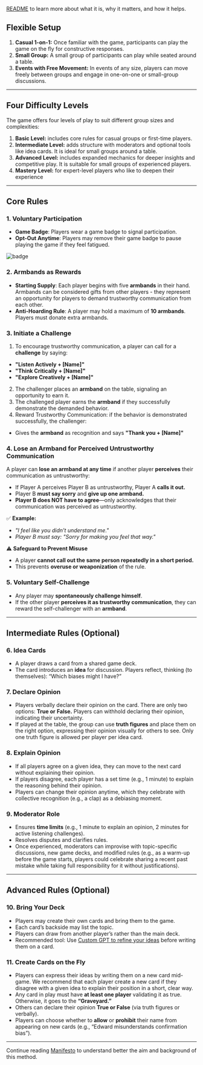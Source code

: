 [README](https://github.com/Inguro-OU/debiased-self/blob/main/README.md) to learn more about what it is, why it matters, and how it helps.

## **Flexible Setup**

1. **Casual 1-on-1:** Once familiar with the game, participants can play the game on the fly for constructive responses.
2. **Small Group:** A small group of participants can play while seated around a table. 
3. **Events with Free Movement:** In events of any size, players can move freely between groups and engage in one-on-one or small-group discussions.

---

## **Four Difficulty Levels**

The game offers four levels of play to suit different group sizes and complexities:

1. **Basic Level:** includes core rules for casual groups or first-time players.
2. **Intermediate Level:** adds structure with moderators and optional tools like idea cards. It is ideal for small groups around a table.
3. **Advanced Level:** includes expanded mechanics for deeper insights and competitive play. It is suitable for small groups of experienced players.
4. **Mastery Level:** for expert-level players who like to deepen their experience

---

## **Core Rules**

### **1. Voluntary Participation**

- **Game Badge**: Players wear a game badge to signal participation.
- **Opt-Out Anytime**: Players may remove their game badge to pause playing the game if they feel fatigued.

![badge](https://github.com/user-attachments/assets/21c27d2b-76f5-4ef2-a9c0-d9e662a5748e)


### **2. Armbands as Rewards**

- **Starting Supply**: Each player begins with five **armbands** in their hand. Armbands can be considered gifts from other players - they represent an opportunity for players to demand trustworthy communication from each other.
- **Anti-Hoarding Rule**: A player may hold a maximum of **10 armbands**. Players must donate extra armbands.

### **3. Initiate a Challenge**  
1. To encourage trustworthy communication, a player can call for a **challenge** by saying:  
- **"Listen Actively + [Name]"**  
- **"Think Critically + [Name]"**   
- **"Explore Creatively + [Name]"**  

2. The challenger places an **armband** on the table, signaling an opportunity to earn it.
3. The challenged player earns the **armband** if they successfully demonstrate the demanded behavior.
4. Reward Trustworthy Communication: if the behavior is demonstrated successfully, the challenger:  
- Gives the **armband** as recognition and says  **"Thank you + [Name]"**  

### 4. Lose an Armband for Perceived Untrustworthy Communication

A player can **lose an armband at any time** if another player **perceives** their communication as untrustworthy:

- If Player A perceives Player B as untrustworthy, Player A **calls it out.**
- Player B **must say sorry** and **give up one armband.**
- **Player B does NOT have to agree**—only acknowledges that their communication was perceived as untrustworthy.

✅ **Example:**

- *"I feel like you didn’t understand me."*
- *Player B must say: "Sorry for making you feel that way."*

⚠️ **Safeguard to Prevent Misuse**

- A player **cannot call out the same person repeatedly in a short period.**
- This prevents **overuse or weaponization** of the rule.


### **5. Voluntary Self-Challenge**

- Any player may **spontaneously challenge himself**.
- If the other player **perceives it as trustworthy communication**, they can reward the self-challenger with an **armband**.

---

## **Intermediate Rules (Optional)**

### **6. Idea Cards**

- A player draws a card from a shared game deck.
- The card introduces an **idea** for discussion. Players reflect, thinking (to themselves): “Which biases might I have?”

### **7. Declare Opinion**

- Players verbally declare their opinion on the card. There are only two options: **True or** **False.** Players can withhold declaring their opinion, indicating their uncertainty.
- If played at the table, the group can use **truth figures** and place them on the right option, expressing their opinion visually for others to see. Only one truth figure is allowed per player per idea card.

### **8. Explain Opinion**

- If all players agree on a given idea, they can move to the next card without explaining their opinion.
- If players disagree, each player has a set time (e.g., 1 minute) to explain the reasoning behind their opinion.
- Players can change their opinion anytime, which they celebrate with collective recognition (e.g., a clap) as a debiasing moment.

### **9. Moderator Role**

- Ensures **time limits** (e.g., 1 minute to explain an opinion, 2 minutes for active listening challenges).
- Resolves disputes and clarifies rules.
- Once experienced, moderators can improvise with topic-specific discussions, new game decks, and modified rules (e.g., as a warm-up before the game starts, players could celebrate sharing a recent past mistake while taking full responsibility for it without justifications).

---

## **Advanced Rules (Optional)**

### **10. Bring Your Deck**

- Players may create their own cards and bring them to the game.
- Each card’s backside may list the topic.
- Players can draw from another player’s rather than the main deck.
- Recommended tool: Use [Custom GPT to refine your ideas](https://chatgpt.com/g/g-676ec9d174608191a176779173a7a9e2-idea-refiner-for-war-of-memes) before writing them on a card.

### **11. Create Cards on the Fly**

- Players can express their ideas by writing them on a new card mid-game. We recommend that each player create a new card if they disagree with a given idea to explain their position in a short, clear way.
- Any card in play must have **at least one player** validating it as true. Otherwise, it goes to the **“Graveyard.”**
- Others can declare their opinion **True or False** (via truth figures or verbally).
- Players can choose whether to **allow** or **prohibit** their name from appearing on new cards (e.g., “Edward misunderstands confirmation bias”).

___

Continue reading [Manifesto](https://github.com/Inguro-OU/war-of-memes/blob/main/MANIFESTO.md) to understand better the aim and background of this method.

